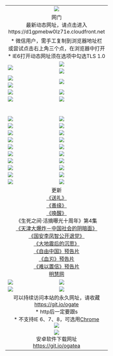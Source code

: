 ﻿<table>
  <tr></tr>
  <tr><td colspan=2 align=center><img src="https://cloud.githubusercontent.com/assets/11880933/13434984/f430fae2-e012-11e5-814f-c2df1e82b247.jpg" /></td></tr>
  <tr><td colspan=2 align=center>网门<br>最新动态网址，请点击进入
<br>https://d1gpmebw0lz71e.cloudfront.net
    </td>
  </tr>
  <tr>
    <td colspan=2 align=center>* 微信用户，需手工复制到浏览器地址栏<br>或尝试点击右上角三个点，在浏览器中打开
    <br>* IE6打开动态网址须在选项中勾选TLS 1.0</td>
  </tr>
  <tr>
    <td rowspan=2><a href="https://d1gpmebw0lz71e.cloudfront.net/ogUP.aspx?name=11DKC.mp4&list=11DKC" target="_blank"><img src="https://d1gpmebw0lz71e.cloudfront.net/Up/11DKC1.jpg" /></a></td> 
    <td><div><a href="https://d1gpmebw0lz71e.cloudfront.net/ogUP.aspx?name=LRWS.mp4&list=LRWS" target="_blank"><img src="https://d1gpmebw0lz71e.cloudfront.net/Up/LRWS.jpg" /></a></td>
   </tr>
  <tr>
    <td><a href="https://d1gpmebw0lz71e.cloudfront.net/ogNiceVedio.aspx" target="_blank"><img src="https://d1gpmebw0lz71e.cloudfront.net/Up/11TGKDY.jpg" /></a></td>
  </tr>
  <tr>
    <td><a href="https://d1gpmebw0lz71e.cloudfront.net/ogUP.aspx?name=JQR.mp4&count=2" target="_blank"><img src="https://d1gpmebw0lz71e.cloudfront.net/Up/JQR.jpg" /></a></td>   
    <td rowspan=2><a href="https://d1gpmebw0lz71e.cloudfront.net/ogUP.aspx?name=JP.mp4&count=9" target="_blank"><img src="https://d1gpmebw0lz71e.cloudfront.net/Up/JP.jpg" /></td>
  </tr>
  <tr>
    <td><a href="https://d1gpmebw0lz71e.cloudfront.net/ogUP.aspx?name=WH.mp4" target="_blank"><img src="https://d1gpmebw0lz71e.cloudfront.net/Up/WH.jpg" /></a></td>
  </tr>
  <tr>
    <td><a href="https://d1gpmebw0lz71e.cloudfront.net/ogUP.aspx?name=SSZJ.mp4&list=SSZJ" target="_blank"><img src="https://d1gpmebw0lz71e.cloudfront.net/Up/SSZJ.jpg" /></a></td>
    <td><a href="https://d1gpmebw0lz71e.cloudfront.net/ogUP.aspx?name=1XQK.mp4&count=13" target="_blank"><img src="https://d1gpmebw0lz71e.cloudfront.net/Up/1XQK.jpg" /></a</td>
  </tr>
  <tr>
    <td><a href="https://d1gpmebw0lz71e.cloudfront.net/ogUP.aspx?name=ZY.mp4&count=2015|16" target="_blank"><img src="https://d1gpmebw0lz71e.cloudfront.net/Up/ZY.jpg" /></a</td>
    <td><a href="https://d1gpmebw0lz71e.cloudfront.net/ogUP.aspx?name=XTFY.mp4&count=B|2,A|24" target="_blank"><img src="https://d1gpmebw0lz71e.cloudfront.net/Up/XTFY.jpg" /></a></td>
  </tr>
  <tr height="40">
  </tr>
  <tr>
    <td><a href="https://d1gpmebw0lz71e.cloudfront.net/ogUP.aspx?name=4SQQ.mp4&list=4SQQ" target="_blank"><img src="https://d1gpmebw0lz71e.cloudfront.net/Up/4SQQ0.jpg"/></a></td>
    <td><a href="https://d1gpmebw0lz71e.cloudfront.net/ogUP.aspx?name=4SHQ.mp4&list=4SHQ" target="_blank"><img src="https://d1gpmebw0lz71e.cloudfront.net/Up/4SHQ0.jpg"/></a></td>
  </tr>
  <tr>
    <td><a href="https://d1gpmebw0lz71e.cloudfront.net/ogUP.aspx?name=4SZG.mp4&list=4SZG" target="_blank"><img src="https://d1gpmebw0lz71e.cloudfront.net/Up/4SZG0.jpg"/></a></td>
    <td><a href="https://d1gpmebw0lz71e.cloudfront.net/ogUP.aspx?name=4SDJ.mp4&list=4SDJ" target="_blank"><img src="https://d1gpmebw0lz71e.cloudfront.net/Up/4SDJ0.jpg"/></a></td>
  </tr>
  <tr>
    <td><a href="https://d1gpmebw0lz71e.cloudfront.net/ogUP.aspx?name=4SGX.mp4&list=4SGX" target="_blank"><img src="https://d1gpmebw0lz71e.cloudfront.net/Up/4SGX0.jpg"/></a></td>
    <td><a href="https://d1gpmebw0lz71e.cloudfront.net/ogUP.aspx?name=4SHD.mp4&list=4SHD" target="_blank"><img src="https://d1gpmebw0lz71e.cloudfront.net/Up/4SHD0.jpg"/></a></td>
  </tr>
  <tr>
    <td><a href="https://d1gpmebw0lz71e.cloudfront.net/ogUP.aspx?name=4CTX.mp4&list=4CTX" target="_blank"><img src="https://d1gpmebw0lz71e.cloudfront.net/Up/4CTX0.jpg"/></a></td>
    <td><a href="https://d1gpmebw0lz71e.cloudfront.net/ogUP.aspx?name=4CWZ.mp4&list=4CWZ" target="_blank"><img src="https://d1gpmebw0lz71e.cloudfront.net/Up/4CWZ0.jpg"/></a></td>
  </tr>
  <tr>
    <td><a href="https://d1gpmebw0lz71e.cloudfront.net/onUP.aspx?name=https://d25hxnyejux8es.cloudfront.net/" target="_blank"><img src="https://d1gpmebw0lz71e.cloudfront.net/Up/0DTW.jpg"/></a></td>
    <td><a href="https://d1gpmebw0lz71e.cloudfront.net/onUP.aspx?name=https://d240ns8up8earz.cloudfront.net/acenter/" target="_blank"><img src="https://d1gpmebw0lz71e.cloudfront.net/Up/0TDW.jpg" /></a></td>
  </tr>
  <tr>
    <td><a href="https://d1gpmebw0lz71e.cloudfront.net/onUP.aspx?name=https://d4508d6vomz2p.cloudfront.net/gb/nsc413.htm" target="_blank"><img src="https://d1gpmebw0lz71e.cloudfront.net/Up/0DJY.jpg" /></a></td>
    <td><a href="https://d1gpmebw0lz71e.cloudfront.net/onUP.aspx?name=https://d3bxwq7vzudb5l.cloudfront.net/xtr/gb/prog204.html" target="_blank"><img src="https://d1gpmebw0lz71e.cloudfront.net/Up/0XTR.jpg" /></a></td>
  </tr>
  <tr>
    <td><a href="https://d1gpmebw0lz71e.cloudfront.net/onUP.aspx?name=https://d3aj00iefsmfgc.cloudfront.net/" target="_blank"><img src="https://d1gpmebw0lz71e.cloudfront.net/Up/0MHW.jpg" /></a></td>
    <td><a href="https://d1gpmebw0lz71e.cloudfront.net/onUP.aspx?name=https://d1sbg9daat0zu5.cloudfront.net/" target="_blank"><img src="https://d1gpmebw0lz71e.cloudfront.net/Up/0ZJW.jpg" /></a></td>
  </tr>
  <tr>
    <td><a href="https://d1gpmebw0lz71e.cloudfront.net/ogUP.aspx?name=0FG.zip" target="_blank"><img src="https://d1gpmebw0lz71e.cloudfront.net/Up/0FG.jpg" /></a></td>
    <td><a href="https://d1gpmebw0lz71e.cloudfront.net/ogUP.aspx?name=0FGA.apk" target="_blank"><img src="https://d1gpmebw0lz71e.cloudfront.net/Up/0FGA.jpg" /></a></td>
  </tr>
  <tr>
    <td><a href="https://d1gpmebw0lz71e.cloudfront.net/ogUP.aspx?name=0U.zip" target="_blank"><img src="https://d1gpmebw0lz71e.cloudfront.net/Up/0U.jpg" /></a></td>
    <td><a href="https://d1gpmebw0lz71e.cloudfront.net/ogUP.aspx?name=0UA.apk" target="_blank"><img src="https://d1gpmebw0lz71e.cloudfront.net/Up/0UA.jpg" /></a></td>
  </tr>
  <tr>
    <td><a href="https://d1gpmebw0lz71e.cloudfront.net/ogUP.aspx?name=0iPPOTV.zip" target="_blank"><img src="https://d1gpmebw0lz71e.cloudfront.net/Up/0iPPOTV.jpg" /></a></td>
    <td><a href="https://d1gpmebw0lz71e.cloudfront.net/ogUP.aspx?name=0iNTD.apk" target="_blank"><img src="https://d1gpmebw0lz71e.cloudfront.net/Up/0iNTD.jpg" /></a></td>
  </tr>
  <tr>
    <td colspan=2 align=center>更新<br>
      <a href="https://d1gpmebw0lz71e.cloudfront.net/ogUP.aspx?name=4ESL.mp4" target="_blank">《送礼》</a><br>
      <a href="https://d1gpmebw0lz71e.cloudfront.net/ogUP.aspx?name=4ESY.mp4" target="_blank">《善缘》</a><br>
      <a href="https://d1gpmebw0lz71e.cloudfront.net/ogUP.aspx?name=4EHX.mp4" target="_blank">《唤醒》</a><br>
      《生死之间·活摘曝光十周年》第4集</a><br>
      <a href="https://d1gpmebw0lz71e.cloudfront.net/ogUP.aspx?name=4TJDBZ.mp4" target="_blank">《天津大爆炸－中国社会的阴暗面》</a><br>
      <a href="https://d1gpmebw0lz71e.cloudfront.net/ogUP.aspx?name=4LFZ.mp4" target="_blank">《国安李凤智公开退党》</a><br>
      <a href="https://d1gpmebw0lz71e.cloudfront.net/ogUP.aspx?name=4DDZHDCS.mp4" target="_blank">《大地震后的沉思》</a><br>
      <a href="https://d1gpmebw0lz71e.cloudfront.net/ogUP.aspx?name=11ZYZG0.mp4" target="_blank">《自由中国》预告片</a><br>
      <a href="https://d1gpmebw0lz71e.cloudfront.net/ogUP.aspx?name=11XR.mp4" target="_blank">《血刃》预告片</a><br>
      <a href="https://d1gpmebw0lz71e.cloudfront.net/ogUP.aspx?name=11NYZX.mp4&count=2" target="_blank">《难以置信》预告片</a><br>
      <a href="https://d1gpmebw0lz71e.cloudfront.net/onUP.aspx?name=https://www.minghui.org/" target="_blank">明慧网</a></td>
    </td>
  </tr>
  <tr>
    <td><a href="https://d1gpmebw0lz71e.cloudfront.net/ogNice.aspx" target="_blank"><img src="https://cloud.githubusercontent.com/assets/11880933/13720378/f84bb392-e841-11e5-8739-815049dd6ff8.jpg" /></a></td>
    <td><a href="https://d1gpmebw0lz71e.cloudfront.net/onCO.aspx?ob=600事物&op=增删改&args=WH1~%23类型6新闻%7c%23类型6评论&mode=" target="_blank"><img src="https://cloud.githubusercontent.com/assets/11880933/13720380/04d76a16-e842-11e5-8833-e627daa88802.jpg" /></a></td> 
  </tr>
  <tr>
    <td><a href="https://d1gpmebw0lz71e.cloudfront.net/ogDY.aspx" target="_blank"><img src="https://cloud.githubusercontent.com/assets/11880933/13720384/11817090-e842-11e5-9571-7dc2f1af9f42.jpg" /></a></td>
    <td><a href="https://d1gpmebw0lz71e.cloudfront.net/ogST.aspx" target="_blank"><img src="https://cloud.githubusercontent.com/assets/11880933/13720385/1467ea3c-e842-11e5-86df-c96c9a556aaf.jpg" /></a></td> 
  </tr>
  <!--tr>
    <td colspan=2 align=center>
      <微信可扫描以下临时二维码<br/>https://bit.ly/1mBQHW8<br/><a href="https://d1gpmebw0lz71e.cloudfront.net/Up/0WMGDL3.png" target="_blank"><img src="https://d1gpmebw0lz71e.cloudfront.net/Up/0WMGD3.png"/></a>
  </tr-->
  <tr>
    <td colspan=2 align=center>可以持续访问本站的永久网址，请收藏<br/><a href="https://git.io/ogate" target="_blank">https://git.io/ogate</a><br/>* http后一定要跟s<br/>* 不支持IE 6、7、8，可选用<a href="http://www.odisk.org/Upload/0ChromePortable.zip">Chrome</a><br/><a href="https://d1gpmebw0lz71e.cloudfront.net/Up/0WMGDL2.png" target="_blank"><img src="https://d1gpmebw0lz71e.cloudfront.net/Up/0WMGD2.png"/></a></td>
  </tr>
  <tr>
    <td colspan=2 align=center><a href="https://d1gpmebw0lz71e.cloudfront.net/ogUP.aspx?name=0oGate.apk" target="_blank"><img src="https://cloud.githubusercontent.com/assets/11880933/13720399/75e143ee-e842-11e5-9f0a-1421f423c80f.jpg" /></a><br>安卓软件下载网址<br><a href="https://git.io/ogatea">https://git.io/ogatea</a></td>
  </tr>
  <!--tr>
    <td colspan=2 align=center>可能失效的动态网址
    </td>
  </tr-->
</table>
